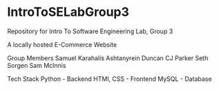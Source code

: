 # IntroToSELabGroup3
Repository for Intro To Software Engineering Lab, Group 3

A locally hosted E-Commerce Website

Group Members
Samuel Karahalis
Ashtanyrein Duncan 
CJ Parker
Seth Sorgen
Sam Mclnnis


Tech Stack 
Python - Backend 
HTMl, CSS - Frontend
MySQL - Database 
